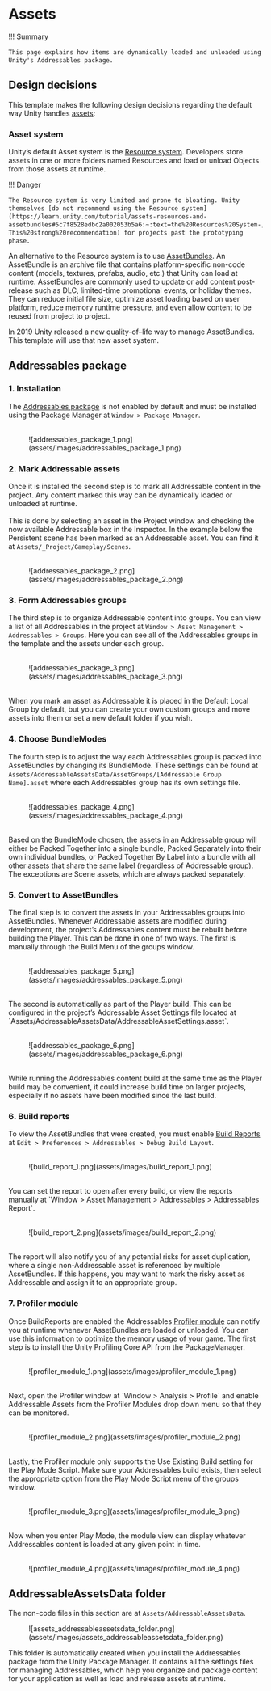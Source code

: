 # Assets

!!! Summary

    This page explains how items are dynamically loaded and unloaded using Unity's Addressables package.

## Design decisions

This template makes the following design decisions regarding the default way Unity handles [assets](https://docs.unity3d.com/6000.0/Documentation/Manual/AssetWorkflow.html):

### Asset system

Unity’s default Asset system is the [Resource system](https://docs.unity3d.com/6000.0/Documentation/Manual/UnderstandingPerformanceResourcesFolder.html). Developers store assets in one or more folders named Resources and load or unload Objects from those assets at runtime.

!!! Danger

    The Resource system is very limited and prone to bloating. Unity themselves [do not recommend using the Resource system](https://learn.unity.com/tutorial/assets-resources-and-assetbundles#5c7f8528edbc2a002053b5a6:~:text=the%20Resources%20System-,Don%27t%20use%20it.,-This%20strong%20recommendation) for projects past the prototyping phase.

An alternative to the Resource system is to use [AssetBundles](https://docs.unity3d.com/Manual/AssetBundlesIntro.html). An AssetBundle is an archive file that contains platform-specific non-code content (models, textures, prefabs, audio, etc.) that Unity can load at runtime. AssetBundles are commonly used to update or add content post-release such as DLC, limited-time promotional events, or holiday themes. They can reduce initial file size, optimize asset loading based on user platform, reduce memory runtime pressure, and even allow content to be reused from project to project.

In 2019 Unity released a new quality-of–life way to manage AssetBundles. This template will use that new asset system.

## Addressables package

### 1. Installation
The [Addressables package](https://docs.unity3d.com/Packages/com.unity.addressables@1.21/manual/index.html) is not enabled by default and must be installed using the Package Manager at  `Window > Package Manager`.<br>
<br>
<figure markdown="span">
    ![addressables_package_1.png](assets/images/addressables_package_1.png)
</figure>

### 2. Mark Addressable assets

Once it is installed the second step is to mark all Addressable content in the project. Any content marked this way can be dynamically loaded or unloaded at runtime.<br>
<br>
This is done by selecting an asset in the Project window and checking the now available Addressable box in the Inspector. In the example below the Persistent scene has been marked as an Addressable asset. You can find it at `Assets/_Project/Gameplay/Scenes`.<br>
<br>
<figure markdown="span">
    ![addressables_package_2.png](assets/images/addressables_package_2.png)
</figure>

### 3. Form Addressables groups

The third step is to organize Addressable content into groups. You can view a list of all Addressables in the project at `Window > Asset Management > Addressables > Groups`. Here you can see all of the Addressables groups in the template and the assets under each group.<br>
<br>
<figure markdown="span">
    ![addressables_package_3.png](assets/images/addressables_package_3.png)
</figure>
<br>
When you mark an asset as Addressable it is placed in the Default Local Group by default, but you can create your own custom groups and move assets into them or set a new default folder if you wish.<br>

### 4. Choose BundleModes

The fourth step is to adjust the way each Addressables group is packed into AssetBundles by changing its BundleMode. These settings can be found at `Assets/AddressableAssetsData/AssetGroups/[Addressable Group Name].asset` where each Addressables group has its own settings file.<br>
<br>
<figure markdown="span">
    ![addressables_package_4.png](assets/images/addressables_package_4.png)
</figure>
<br>
Based on the BundleMode chosen, the assets in an Addressable group will either be Packed Together into a single bundle, Packed Separately into their own individual bundles, or Packed Together By Label into a bundle with all other assets that share the same label (regardless of Addressable group). The exceptions are Scene assets, which are always packed separately.

### 5. Convert to AssetBundles

The final step is to convert the assets in your Addressables groups into AssetBundles. Whenever Addressable assets are modified during development, the project’s Addressables content must be rebuilt before building the Player. This can be done in one of two ways. The first is manually through the Build Menu of the groups window.<br>
<br>
<figure markdown="span">
    ![addressables_package_5.png](assets/images/addressables_package_5.png)
</figure>
<br>
The second is automatically as part of the Player build. This can be configured in the project’s Addressable Asset Settings file located at `Assets/AddressableAssetsData/AddressableAssetSettings.asset`. <br>
<br>
<figure markdown="span">
    ![addressables_package_6.png](assets/images/addressables_package_6.png)
</figure>
<br>
While running the Addressables content build at the same time as the Player build may be convenient, it could increase build time on larger projects, especially if no assets have been modified since the last build.

### 6. Build reports

To view the AssetBundles that were created, you must enable [Build Reports](https://docs.unity3d.com/Packages/com.unity.addressables@1.21/manual/BuildLayoutReport.html) at `Edit > Preferences > Addressables > Debug Build Layout`.<br>
<br>
<figure markdown="span">
    ![build_report_1.png](assets/images/build_report_1.png)
</figure>
<br>
You can set the report to open after every build, or view the reports manually at `Window > Asset Management > Addressables > Addressables Report`.<br>
<br>
<figure markdown="span">
    ![build_report_2.png](assets/images/build_report_2.png)
</figure>
<br>
The report will also notify you of any potential risks for asset duplication, where a single non-Addressable asset is referenced by multiple AssetBundles. If this happens, you may want to mark the risky asset as Addressable and assign it to an appropriate group.

### 7. Profiler module

Once BuildReports are enabled the Addressables [Profiler module](https://docs.unity3d.com/Packages/com.unity.addressables@1.21/manual/ProfilerModule.html) can notify you at runtime whenever AssetBundles are loaded or unloaded. You can use this information to optimize the memory usage of your game. The first step is to install the Unity Profiling Core API from the PackageManager.<br>
<br>
<figure markdown="span">
    ![profiler_module_1.png](assets/images/profiler_module_1.png)
</figure>
<br>
Next, open the Profiler window at `Window > Analysis > Profile` and enable Addressable Assets from the Profiler Modules drop down menu so that they can be monitored.<br>
<br>
<figure markdown="span">
    ![profiler_module_2.png](assets/images/profiler_module_2.png)
</figure>
<br>
Lastly, the Profiler module only supports the Use Existing Build setting for the Play Mode Script. Make sure your Addressables build exists, then select the appropriate option from the Play Mode Script menu of the groups window.<br>
<br>
<figure markdown="span">
    ![profiler_module_3.png](assets/images/profiler_module_3.png)
</figure>
<br>
Now when you enter Play Mode, the module view can display whatever Addressables content is loaded at any given point in time.<br>
<br>
<figure markdown="span">
    ![profiler_module_4.png](assets/images/profiler_module_4.png)
</figure>

## AddressableAssetsData folder

The non-code files in this section are at `Assets/AddressableAssetsData`.

<figure markdown="span">
    ![assets_addressableassetsdata_folder.png](assets/images/assets_addressableassetsdata_folder.png)
</figure>

This folder is automatically created when you install the Addressables package from the Unity Package Manager. It contains all the settings files for managing Addressables, which help you organize and package content for your application as well as load and release assets at runtime.